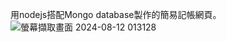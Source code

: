 用nodejs搭配Mongo database製作的簡易記帳網頁。
![螢幕擷取畫面 2024-08-12 013128](https://github.com/user-attachments/assets/0650c0e8-5820-4f5c-952b-2ce420c6c3df)
